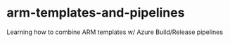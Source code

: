 # arm-templates-and-pipelines
Learning how to combine ARM templates w/ Azure Build/Release pipelines
